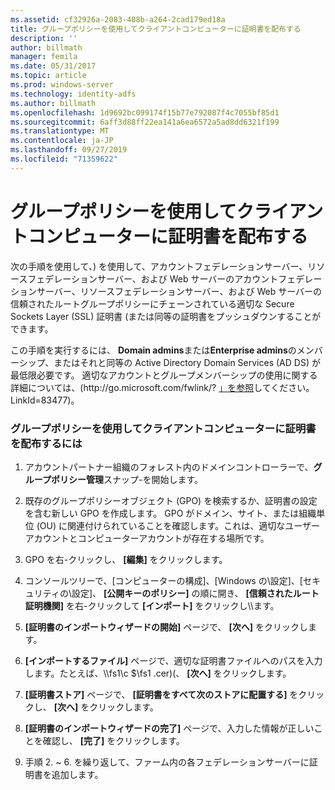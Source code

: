 ```yaml
---
ms.assetid: cf32926a-2083-408b-a264-2cad179ed18a
title: グループポリシーを使用してクライアントコンピューターに証明書を配布する
description: ''
author: billmath
manager: femila
ms.date: 05/31/2017
ms.topic: article
ms.prod: windows-server
ms.technology: identity-adfs
ms.author: billmath
ms.openlocfilehash: 1d9692bc099174f15b77e792087f4c7055bf85d1
ms.sourcegitcommit: 6aff3d88ff22ea141a6ea6572a5ad8dd6321f199
ms.translationtype: MT
ms.contentlocale: ja-JP
ms.lasthandoff: 09/27/2019
ms.locfileid: "71359622"
---
```

# <a name="distribute-certificates-to-client-computers-by-using-group-policy"></a>グループポリシーを使用してクライアントコンピューターに証明書を配布する


次の手順を使用して、\) を使用して、アカウントフェデレーションサーバー、リソースフェデレーションサーバー、および Web サーバーのアカウントフェデレーションサーバー、リソースフェデレーションサーバー、および Web サーバーの信頼されたルートグループポリシーにチェーンされている適切な Secure Sockets Layer \(SSL\) 証明書 \(または同等の証明書をプッシュダウンすることができます。  
  
この手順を実行するには、 **Domain admins**または**Enterprise admins**のメンバーシップ、またはそれと同等の Active Directory Domain Services \(AD DS\) が最低限必要です。  適切なアカウントとグループメンバーシップの使用に関する詳細については、\(http:\/\/go.microsoft.com\/fwlink\/? [」を参照](https://go.microsoft.com/fwlink/?LinkId=83477)してください。LinkId\=83477\)。   
  
### <a name="to-distribute-certificates-to-client-computers-by-using-group-policy"></a>グループポリシーを使用してクライアントコンピューターに証明書を配布するには  
  
1.  アカウントパートナー組織のフォレスト内のドメインコントローラーで、**グループポリシー管理**スナップ\-を開始します。  
  
2.  既存のグループポリシーオブジェクト \(GPO\) を検索するか、証明書の設定を含む新しい GPO を作成します。 GPO がドメイン、サイト、または組織単位 \(OU\) に関連付けられていることを確認します。これは、適切なユーザーアカウントとコンピューターアカウントが存在する場所です。  
  
3.  GPO を右\-クリックし、 **[編集]** をクリックします。  
  
4.  コンソールツリーで、[コンピューターの構成]、[Windows の\\設定]、[セキュリティの\\設定]、 **[公開キーのポリシー]** の順に開き、 **[信頼されたルート証明機関]** を右\-クリックして **[インポート]** をクリックし\\\\ます。  
  
5.  **[証明書のインポートウィザードの開始]** ページで、 **[次へ]** をクリックします。  
  
6.  **[インポートするファイル]** ページで、適切な証明書ファイルへのパスを入力します。たとえば、\\\\fs1\\c $\\fs1 .cer\)\(、 **[次へ]** をクリックします。  
  
7.  **[証明書ストア]** ページで、 **[証明書をすべて次のストアに配置する]** をクリックし、 **[次へ]** をクリックします。  
  
8.  **[証明書のインポートウィザードの完了]** ページで、入力した情報が正しいことを確認し、 **[完了]** をクリックします。  
  
9. 手順 2. ~ 6. を繰り返して、ファーム内の各フェデレーションサーバーに証明書を追加します。  
